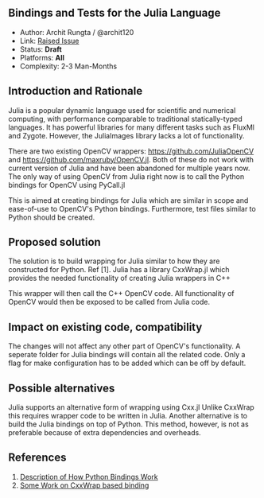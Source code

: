 ## Bindings and Tests for the Julia Language

* Author: Archit Rungta / @archit120
* Link: [Raised Issue](https://github.com/opencv/opencv/issues/16339)
* Status: **Draft** 
* Platforms: **All** 
* Complexity: 2-3 Man-Months

## Introduction and Rationale

Julia is a popular dynamic language used for scientific and numerical computing, with performance comparable to traditional statically-typed languages. It has powerful libraries for many different tasks such as FluxMl and Zygote. However, the JuliaImages library lacks a lot of functionality. 

There are two existing OpenCV wrappers: https://github.com/JuliaOpenCV and https://github.com/maxruby/OpenCV.jl. Both of these do not work with current version of Julia and have been abandoned for multiple years now. The only way of using OpenCV from Julia right now is to call the Python bindings for OpenCV using PyCall.jl

This is aimed at creating bindings for Julia which are similar in scope and ease-of-use to OpenCV's Python bindings. Furthermore, test files similar to Python should be created.

## Proposed solution

The solution is to build wrapping for Julia similar to how they are constructed for Python. Ref [1]. Julia has a library CxxWrap.jl which provides the needed functionality of creating Julia wrappers in C++

This wrapper will then call the C++ OpenCV code. All functionality of OpenCV would then be exposed to be called from Julia code.

## Impact on existing code, compatibility

The changes will not affect any other part of OpenCV's functionality. A seperate folder for Julia bindings will contain all the related code. Only a flag for make configuration has to be added which can be off by default.

## Possible alternatives

Julia supports an alternative form of wrapping using Cxx.jl Unlike CxxWrap this requires wrapper code to be written in Julia. Another alternative is to build the Julia bindings on top of Python. This method, however, is not as preferable because of extra dependencies and overheads. 

## References

1. [Description of How Python Bindings Work](https://docs.opencv.org/4.1.0/da/d49/tutorial_py_bindings_basics.html)
2. [Some Work on CxxWrap based binding](https://github.com/clynamen/opencv)